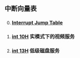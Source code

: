 ## 中断向量表
0. ### [Interrupt Jump Table](http://www.oldlinux.org/Linux.old/docs/interrupts/int-html/int.htm)
1. ### [int 10H](int/10H.md) 实模式下的视频服务
2. ### [int 13H](int/13H.md) 低级磁盘服务